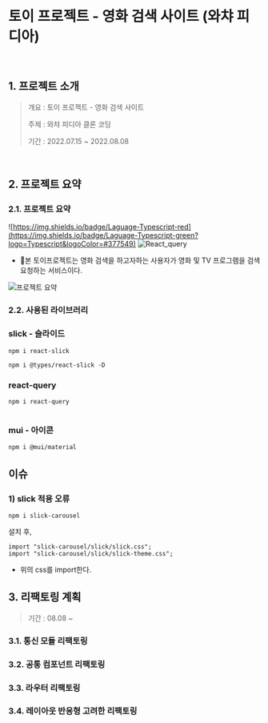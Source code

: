 # 토이 프로젝트 - 영화 검색 사이트 (와챠 피디아)

<br/>

## 1. 프로젝트 소개

> 개요 : 토이 프로젝트 - 영화 검색 사이트
>
> 주제 : 와챠 피디아 클론 코딩
>
> 기간 : 2022.07.15 ~ 2022.08.08

<br/>

## 2. 프로젝트 요약

### 2.1. 프로젝트 요약

![https://img.shields.io/badge/Laguage-Typescript-red](https://img.shields.io/badge/Laguage-Typescript-green?logo=Typescript&logoColor=#377549) ![React_query](https://img.shields.io/badge/Libarary-React_Query-green?logo=reactquery&logoColor=#377549)

- 📌본 토이프로젝트는 영화 검색을 하고자하는 사용자가 영화 및 TV 프로그램을 검색 요청하는 서비스이다.

![프로젝트 요약](https://github.com/ohtaekwon/ohtaekwon/blob/master/img/WATCHA.png?raw=true)

### 2.2. 사용된 라이브러리

### slick - 슬라이드

```shell
npm i react-slick
```

```shell
npm i @types/react-slick -D
```

### react-query

```shell
npm i react-query
```

```shell

```

### mui - 아이콘

```shell
npm i @mui/material
```

## 이슈

### 1) slick 적용 오류

```shell
npm i slick-carousel
```

설치 후,

```tsx
import "slick-carousel/slick/slick.css";
import "slick-carousel/slick/slick-theme.css";
```

- 위의 css를 import한다.

## 3. 리팩토링 계획

> 기간 : 08.08 ~

### 3.1. 통신 모듈 리팩토링

### 3.2. 공통 컴포넌트 리팩토링

### 3.3. 라우터 리팩토링

### 3.4. 레이아웃 반응형 고려한 리팩토링
